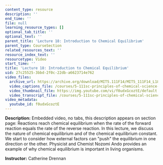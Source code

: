 ```yaml
---
content_type: resource
description: ''
end_time: ''
file: null
learning_resource_types: []
optional_tab_title: ''
optional_text: ''
parent_title: 'Lecture 18: Introduction to Chemical Equilibrium'
parent_type: CourseSection
related_resources_text: ''
resource_index_text: ''
resourcetype: Video
start_time: ''
title: 'Lecture 18: Introduction to Chemical Equilibrium'
uid: 27c25525-3bbd-2f0c-22db-a6623714e762
video_files:
  archive_url: https://archive.org/download/MIT5.111F14/MIT5_111F14_L18_300k.mp4
  video_captions_file: /courses/5-111sc-principles-of-chemical-science-fall-2014/81cad1b317255cc2951841f16d344b24_f0udxGcoztE.vtt
  video_thumbnail_file: https://img.youtube.com/vi/f0udxGcoztE/default.jpg
  video_transcript_file: /courses/5-111sc-principles-of-chemical-science-fall-2014/bf4e182fba006080e28adf866e2fe515_f0udxGcoztE.pdf
video_metadata:
  youtube_id: f0udxGcoztE
---
```


**Description:** Embedded video, no tabs, this description appears on section page: Reactions reach chemical equilibrium when the rate of the forward reaction equals the rate of the reverse reaction. In this lecture, we discuss the nature of chemical equilibrium and of the chemical equilibrium constant. We start to consider how external factors can "push" the equilibrium in one direction or the other. Physicist and Chemist Nozomi Ando provides an example of why chemical equilibrium is important in living organisms.

**Instructor:** Catherine Drennan